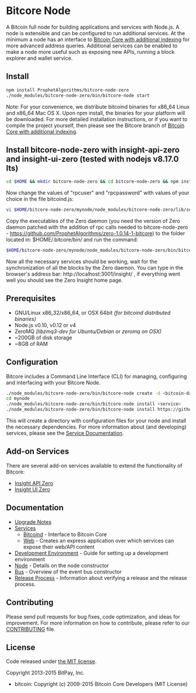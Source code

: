Bitcore Node
============

A Bitcoin full node for building applications and services with Node.js. A node is extensible and can be configured to run additional services. At the minimum a node has an interface to [Bitcoin Core with additional indexing](https://github.com/bitpay/bitcoin/tree/0.12.1-bitcore) for more advanced address queries. Additional services can be enabled to make a node more useful such as exposing new APIs, running a block explorer and wallet service.

## Install

```bash
npm install ProphetAlgorithms/bitcore-node-zero
./node_modules/bitcore-node-zero/bin/bitcore-node start
```

Note: For your convenience, we distribute bitcoind binaries for x86_64 Linux and x86_64 Mac OS X. Upon npm install, the binaries for your platform will be downloaded. For more detailed installation instructions, or if you want to compile the project yourself, then please see the Bitcore branch of [Bitcoin Core with additional indexing](https://github.com/bitpay/bitcoin/tree/0.12.1-bitcore).

## Install bitcore-node-zero with insight-api-zero and insight-ui-zero (tested with nodejs v8.17.0 lts)

```bash
cd $HOME && mkdir bitcore-node-zero && cd bitcore-node-zero && npm install ProphetAlgorithms/bitcore-node-zero && ./node_modules/bitcore-node-zero/bin/bitcore-node create mynode && cd mynode && ./node_modules/bitcore-node-zero/bin/bitcore-node install ProphetAlgorithms/insight-api-zero ProphetAlgorithms/insight-ui-zero && mkdir -p $HOME/.bitcore/bin
```
Now change the values of "rpcuser" and "rpcpassword" with values of your choice in the file bitcoind.js:

```bash
vi $HOME/bitcore-node-zero/mynode/node_modules/bitcore-node-zero/lib/services/bitcoind.js
```

Copy the executables of the Zero daemon (you need the version of Zero daemon patched with the addition of rpc calls needed to bitcore-node-zero - https://github.com/ProphetAlgorithms/zero-1.0.14-1-bitcore) to the folder located in: $HOME/.bitcore/bin/ and run the command:

```bash
$HOME/bitcore-node-zero/mynode/node_modules/bitcore-node-zero/bin/bitcore-node start
```

Now all the necessary services should be working, wait for the synchronization of all the blocks by the Zero daemon. You can type in the browser's address bar: http://localhost:3001/insight/ , if everything went well you should see the Zero Insight home page.


## Prerequisites

- GNU/Linux x86_32/x86_64, or OSX 64bit *(for bitcoind distributed binaries)*
- Node.js v0.10, v0.12 or v4
- ZeroMQ *(libzmq3-dev for Ubuntu/Debian or zeromq on OSX)*
- ~200GB of disk storage
- ~8GB of RAM

## Configuration

Bitcore includes a Command Line Interface (CLI) for managing, configuring and interfacing with your Bitcore Node.

```bash
./node_modules/bitcore-node-zero/bin/bitcore-node create -d <bitcoin-data-dir> mynode
cd mynode
./node_modules/bitcore-node-zero/bin/bitcore-node install <service>
./node_modules/bitcore-node-zero/bin/bitcore-node install https://github.com/yourname/helloworld
```

This will create a directory with configuration files for your node and install the necessary dependencies. For more information about (and developing) services, please see the [Service Documentation](docs/services.md).

## Add-on Services

There are several add-on services available to extend the functionality of Bitcore:

- [Insight API Zero](https://github.com/ProphetAlgorithms/insight-api-zero)
- [Insight UI Zero](https://github.com/ProphetAlgorithms/insight-ui-zero)
<!-- - [Bitcore Wallet Service](https://github.com/bitpay/bitcore-wallet-service) -->

## Documentation

- [Upgrade Notes](docs/upgrade.md)
- [Services](docs/services.md)
  - [Bitcoind](docs/services/bitcoind.md) - Interface to Bitcoin Core
  - [Web](docs/services/web.md) - Creates an express application over which services can expose their web/API content
- [Development Environment](docs/development.md) - Guide for setting up a development environment
- [Node](docs/node.md) - Details on the node constructor
- [Bus](docs/bus.md) - Overview of the event bus constructor
- [Release Process](docs/release.md) - Information about verifying a release and the release process.

## Contributing

Please send pull requests for bug fixes, code optimization, and ideas for improvement. For more information on how to contribute, please refer to our [CONTRIBUTING](https://github.com/bitpay/bitcore/blob/master/CONTRIBUTING.md) file.

## License

Code released under [the MIT license](https://github.com/bitpay/bitcore-node/blob/master/LICENSE).

Copyright 2013-2015 BitPay, Inc.

- bitcoin: Copyright (c) 2009-2015 Bitcoin Core Developers (MIT License)
